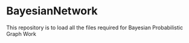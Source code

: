 # BayesianNetwork
This repository is to load all the files required for Bayesian Probabilistic Graph Work
